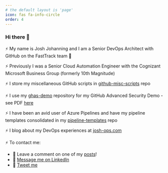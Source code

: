 ```yaml
---
# the default layout is 'page'
icon: fas fa-info-circle
order: 4
---
```



### Hi there 👋

⚡ My name is Josh Johanning and I am a Senior DevOps Architect with GitHub on the FastTrack team 🚀

⚡ Previously I was a Senior Cloud Automation Engineer with the Cognizant Microsoft Business Group (formerly 10th Magnitude)

⚡ I store my miscellaneous GitHub scripts in [github-misc-scripts](https://github.com/joshjohanning/github-misc-scripts) repo

⚡ I use my [ghas-demo](https://github.com/joshjohanning/ghas-demo) repository for my GitHub Advanced Security Demo - see PDF [here](https://github.com/joshjohanning/ghas-demo/blob/main/ghas-demo.pdf)

⚡ I have been an avid user of Azure Pipelines and have my pipeline templates consolidated in my [pipeline-templates](https://github.com/joshjohanning/pipeline-templates) repo

⚡ I blog about my DevOps experiences at [josh-ops.com](https://josh-ops.com)

⚡ To contact me: 
  - 🌱 Leave a comment on one of my [posts](https://josh-ops.com)!
  - 🌱 [Message me on LinkedIn](https://www.linkedin.com/in/herwindra/)
  - 🌱 [Tweet me](https://twitter.com/jjjettrain)
